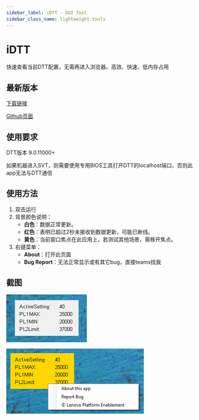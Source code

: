 ```yaml
---
sidebar_label: iDTT - GUI Tool
sidebar_class_name: lightweight tools
---
```


# iDTT
快速查看当前DTT配置，无需再进入浏览器。高效、快速、低内存占用

## 最新版本
[下载链接](https://lenovobeijing-my.sharepoint.com/:f:/g/personal/liuty24_lenovo_com/EniBIocqO5NPvEqtQ1vVU4EBavNws7CQPtVtheaVGgBXVw?e=KaYuxu)

[Github页面](https://github.com/ltycn/iDTT)

## 使用要求
DTT版本 9.0.11000+

如果机器进入SVT，则需要使用专用BIOS工具打开DTT的localhost端口，否则此app无法与DTT通信

## 使用方法
1. 双击运行
2. 背景颜色说明：
   - **白色**：数据正常更新。
   - **红色**：表明已超过2秒未接收到数据更新，可能已断线。
   - **黄色**：当前窗口焦点在此应用上，若测试其他场景，需移开焦点。
3. 右键菜单：
   - **About**：打开此页面
   - **Bug Report**：无法正常显示或有其它bug，直接teams找我

## 截图

![](.\iDTT\1.png)

![](.\iDTT\2.png)

